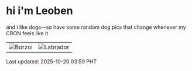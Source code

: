 # hi i'm Leoben

and i like dogs—so have some random dog pics that change whenever my CRON feels like it

|  |  |
|--------|----------|
| ![Borzoi](https://random-dog-vercel.vercel.app/api/random-borzoi?v=1760903998) | ![Labrador](https://random-dog-vercel.vercel.app/api/random-labrador?v=1760903998) |

Last updated: 2025-10-20 03:59 PHT
